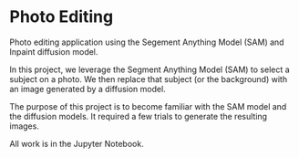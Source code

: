 # Photo Editing
Photo editing application using the Segement Anything Model (SAM) and Inpaint diffusion model.

In this project, we leverage the Segment Anything Model (SAM) to select a subject on a photo. 
We then replace that subject (or the background) with an image generated by a diffusion model.

The purpose of this project is to become familiar with the SAM model and the diffusion models.
It required a few trials to generate the resulting images.

All work is in the Jupyter Notebook.
